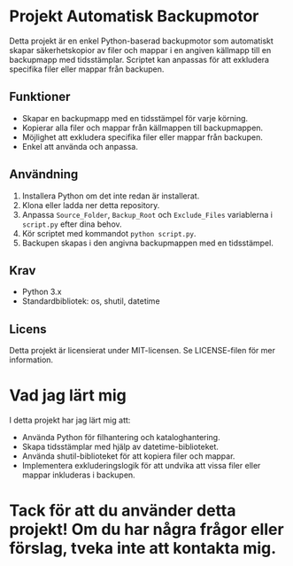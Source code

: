 # Projekt Automatisk Backupmotor

Detta projekt är en enkel Python-baserad backupmotor som automatiskt skapar säkerhetskopior av filer och mappar i en angiven källmapp till en backupmapp med tidsstämplar. Scriptet kan anpassas för att exkludera specifika filer eller mappar från backupen.

## Funktioner
- Skapar en backupmapp med en tidsstämpel för varje körning.
- Kopierar alla filer och mappar från källmappen till backupmappen.
- Möjlighet att exkludera specifika filer eller mappar från backupen.
- Enkel att använda och anpassa.
## Användning
1. Installera Python om det inte redan är installerat.
2. Klona eller ladda ner detta repository.
3. Anpassa `Source_Folder`, `Backup_Root` och `Exclude_Files` variablerna i `script.py` efter dina behov.
4. Kör scriptet med kommandot `python script.py`.
5. Backupen skapas i den angivna backupmappen med en tidsstämpel.
## Krav
- Python 3.x
- Standardbibliotek: os, shutil, datetime
## Licens
Detta projekt är licensierat under MIT-licensen. Se LICENSE-filen för mer information.

# Vad jag lärt mig
I detta projekt har jag lärt mig att:
- Använda Python för filhantering och kataloghantering.
- Skapa tidsstämplar med hjälp av datetime-biblioteket.
- Använda shutil-biblioteket för att kopiera filer och mappar.
- Implementera exkluderingslogik för att undvika att vissa filer eller mappar inkluderas i backupen.

# Tack för att du använder detta projekt! Om du har några frågor eller förslag, tveka inte att kontakta mig.